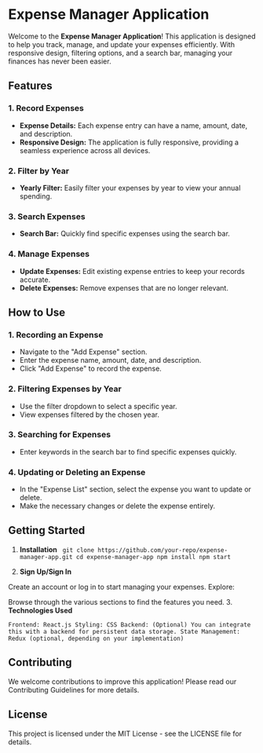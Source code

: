 # Expense Manager Application

Welcome to the **Expense Manager Application**! This application is designed to help you track, manage, and update your expenses efficiently. With responsive design, filtering options, and a search bar, managing your finances has never been easier.

## Features

### 1. **Record Expenses**

- **Expense Details:** Each expense entry can have a name, amount, date, and description.
- **Responsive Design:** The application is fully responsive, providing a seamless experience across all devices.

### 2. **Filter by Year**

- **Yearly Filter:** Easily filter your expenses by year to view your annual spending.

### 3. **Search Expenses**

- **Search Bar:** Quickly find specific expenses using the search bar.

### 4. **Manage Expenses**

- **Update Expenses:** Edit existing expense entries to keep your records accurate.
- **Delete Expenses:** Remove expenses that are no longer relevant.

## How to Use

### 1. **Recording an Expense**

- Navigate to the "Add Expense" section.
- Enter the expense name, amount, date, and description.
- Click "Add Expense" to record the expense.

### 2. **Filtering Expenses by Year**

- Use the filter dropdown to select a specific year.
- View expenses filtered by the chosen year.

### 3. **Searching for Expenses**

- Enter keywords in the search bar to find specific expenses quickly.

### 4. **Updating or Deleting an Expense**

- In the "Expense List" section, select the expense you want to update or delete.
- Make the necessary changes or delete the expense entirely.

## Getting Started

1. **Installation**
   `
git clone https://github.com/your-repo/expense-manager-app.git
cd expense-manager-app
npm install
npm start`

2. **Sign Up/Sign In**

Create an account or log in to start managing your expenses.
Explore:

Browse through the various sections to find the features you need. 3. **Technologies Used**

`Frontend: React.js
Styling: CSS
Backend: (Optional) You can integrate this with a backend for persistent data storage.
State Management: Redux (optional, depending on your implementation)`

## Contributing

We welcome contributions to improve this application! Please read our Contributing Guidelines for more details.

## License

This project is licensed under the MIT License - see the LICENSE file for details.
